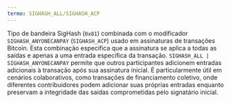 ```yaml
---
termo: SIGHASH_ALL/SIGHASH_ACP
---
```


Tipo de bandeira SigHash (`0x81`) combinada com o modificador `SIGHASH_ANYONECANPAY` (`SIGHASH_ACP`) usado em assinaturas de transações Bitcoin. Esta combinação especifica que a assinatura se aplica a todas as saídas e apenas a uma entrada específica da transação. `SIGHASH_ALL | SIGHASH_ANYONECANPAY` permite que outros participantes adicionem entradas adicionais à transação após sua assinatura inicial. É particularmente útil em cenários colaborativos, como transações de financiamento coletivo, onde diferentes contribuidores podem adicionar suas próprias entradas enquanto preservam a integridade das saídas comprometidas pelo signatário inicial.